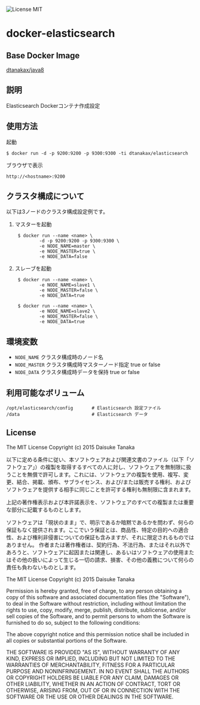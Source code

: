 ![License MIT](https://img.shields.io/badge/license-MIT-blue.svg)

docker-elasticsearch
=====================

Base Docker Image
---------------------

[dtanakax/java8](https://registry.hub.docker.com/u/dtanakax/docker-java8)

説明
---------------------

Elasticsearch Dockerコンテナ作成設定

使用方法
---------------------

起動

    $ docker run -d -p 9200:9200 -p 9300:9300 -ti dtanakax/elasticsearch

ブラウザで表示

    http://<hostname>:9200

クラスタ構成について
---------------------

以下は3ノードのクラスタ構成設定例です。

1. マスターを起動

        $ docker run --name <name> \
                -d -p 9200:9200 -p 9300:9300 \
                -e NODE_NAME=master \
                -e NODE_MASTER=true \
                -e NODE_DATA=false

2. スレーブを起動

        $ docker run --name <name> \
                -e NODE_NAME=slave1 \
                -e NODE_MASTER=false \
                -e NODE_DATA=true

        $ docker run --name <name> \
                -e NODE_NAME=slave2 \
                -e NODE_MASTER=false \
                -e NODE_DATA=true

環境変数
---------------------

- `NODE_NAME` クラスタ構成時のノード名
- `NODE_MASTER` クラスタ構成時マスターノード指定 true or false
- `NODE_DATA` クラスタ構成時データを保持 true or false

利用可能なボリューム
---------------------

    /opt/elasticsearch/config       # Elasticsearch 設定ファイル
    /data                           # Elasticsearch データ

License
---------------------

The MIT License
Copyright (c) 2015 Daisuke Tanaka

以下に定める条件に従い、本ソフトウェアおよび関連文書のファイル（以下「ソフトウェア」）の複製を取得するすべての人に対し、ソフトウェアを無制限に扱うことを無償で許可します。これには、ソフトウェアの複製を使用、複写、変更、結合、掲載、頒布、サブライセンス、および/または販売する権利、およびソフトウェアを提供する相手に同じことを許可する権利も無制限に含まれます。

上記の著作権表示および本許諾表示を、ソフトウェアのすべての複製または重要な部分に記載するものとします。

ソフトウェアは「現状のまま」で、明示であるか暗黙であるかを問わず、何らの保証もなく提供されます。ここでいう保証とは、商品性、特定の目的への適合性、および権利非侵害についての保証も含みますが、それに限定されるものではありません。 作者または著作権者は、契約行為、不法行為、またはそれ以外であろうと、ソフトウェアに起因または関連し、あるいはソフトウェアの使用またはその他の扱いによって生じる一切の請求、損害、その他の義務について何らの責任も負わないものとします。

The MIT License
Copyright (c) 2015 Daisuke Tanaka

Permission is hereby granted, free of charge, to any person obtaining a copy
of this software and associated documentation files (the "Software"), to deal
in the Software without restriction, including without limitation the rights
to use, copy, modify, merge, publish, distribute, sublicense, and/or sell
copies of the Software, and to permit persons to whom the Software is
furnished to do so, subject to the following conditions:

The above copyright notice and this permission notice shall be included in all
copies or substantial portions of the Software.

THE SOFTWARE IS PROVIDED "AS IS", WITHOUT WARRANTY OF ANY KIND, EXPRESS OR
IMPLIED, INCLUDING BUT NOT LIMITED TO THE WARRANTIES OF MERCHANTABILITY,
FITNESS FOR A PARTICULAR PURPOSE AND NONINFRINGEMENT. IN NO EVENT SHALL THE
AUTHORS OR COPYRIGHT HOLDERS BE LIABLE FOR ANY CLAIM, DAMAGES OR OTHER
LIABILITY, WHETHER IN AN ACTION OF CONTRACT, TORT OR OTHERWISE, ARISING FROM,
OUT OF OR IN CONNECTION WITH THE SOFTWARE OR THE USE OR OTHER DEALINGS IN THE
SOFTWARE.